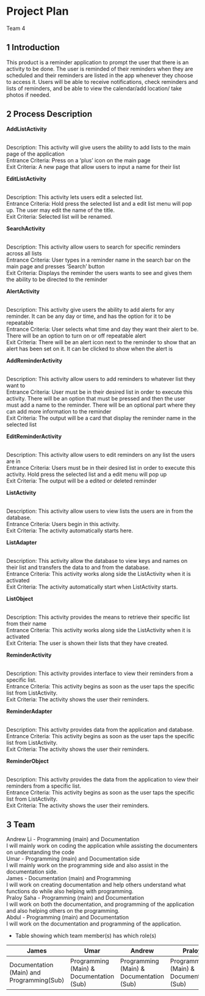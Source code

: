 # Project Plan

Team 4

## 1 Introduction

This product is a reminder application to prompt the user that there is an activity to be done. The user is reminded of their reminders when they are scheduled and their reminders are listed in the app whenever they choose to access it. Users will be able to receive notifications, check reminders and lists of reminders, and be able to view the calendar/add location/ take photos if needed.

## 2 Process Description

**AddListActivity**

<br>Description: This activity will give users the ability to add lists to the main page of the application<br>
Entrance Criteria: Press on a ‘plus’ icon on the main page<br>
Exit Criteria: A new page that allow users to input a name for their list<br>

**EditListActivity**

<br>Description: This activity lets users edit a selected list.<br>
Entrance Criteria: Hold press the selected list and a edit list menu will pop up. The user may edit the name of the title.<br>
Exit Criteria: Selected list will be renamed.<br>

**SearchActivity**

<br>Description: This activity allow users to search for specific reminders across all lists<br>
Entrance Criteria: User types in a reminder name in the search bar on the main page and presses ‘Search’ button<br>
Exit Criteria: Displays the reminder the users wants to see and gives them the ability to be directed to the reminder<br>

**AlertActivity**

<br>Description: This activity give users the ability to add alerts for any reminder. It can be any day or time, and has the option for it to be repeatable<br>
Entrance Criteria: User selects what time and day they want their alert to be. There will be an option to turn on or off repeatable alert<br>
Exit Criteria: There will be an alert icon next to the reminder to show that an alert has been set on it. It can be clicked to show when the alert is<br>

**AddReminderActivity**

<br>Description: This activity allow users to add reminders to whatever list they want to<br>
Entrance Criteria: User must be in their desired list in order to execute this activity. There will be an option that must be pressed and then the user must add a name to the reminder. There will be an optional part where they can add more information to the reminder<br>
Exit Criteria: The output will be a card that display the reminder name in the selected list<br>

**EditReminderActivity**

<br>Description: This activity allow users to edit reminders on any list the users are in<br>
Entrance Criteria: Users must be in their desired list in order to execute this activity. Hold press the selected list and a edit menu will pop up<br>
Exit Criteria: The output will be a edited or deleted reminder<br>

**ListActivity**

<br>Description: This activity allow users to view lists the users are in from the database.<br>
Entrance Criteria: Users begin in this activity.<br>
Exit Criteria: The activity automatically starts here.<br>

**ListAdapter**

<br>Description: This activity allow the database to view keys and names on their list and transfers the data to and from the database.<br>
Entrance Criteria: This activity works along side the ListActivity when it is activated<br>
Exit Criteria: The activity automatically start when ListActivity starts.<br>

**ListObject**

<br>Description: This activity provides the means to retrieve their specific list from their name<br>
Entrance Criteria: This activity works along side the ListActivity when it is activated<br>
Exit Criteria: The user is shown their lists that they have created.<br>

**ReminderActivity**

<br>Description: This activity provides interface to view their reminders from a specific list.<br>
Entrance Criteria: This activity begins as soon as the user taps the specific list from ListActivity.<br>
Exit Criteria: The activity shows the user their reminders.<br>

**ReminderAdapter**

<br>Description: This activity provides data from the application and database.<br>
Entrance Criteria: This activity begins as soon as the user taps the specific list from ListActivity.<br>
Exit Criteria: The activity shows the user their reminders.<br>

**ReminderObject**

<br>Description: This activity provides the data from the application to view their reminders from a specific list.<br>
Entrance Criteria: This activity begins as soon as the user taps the specific list from ListActivity.<br>
Exit Criteria: The activity shows the user their reminders.<br>

## 3 Team

Andrew Li - Programming (main) and Documentation<br>
I will mainly work on coding the application while assisting the documenters on understanding the code<br>
Umar - Programming (main) and Documentation side<br>
I will mainly work on the programming side and also assist in the documentation side.<br>
James - Documentation (main) and Programming<br>
I will work on creating documentation and help others understand what functions do while also helping with programming.<br>
Praloy Saha - Programming (main) and Documentation<br>
I will work on both the documentation, and programming of the application and also helping others on the programming.<br>
Abdul - Programming (main) and Documentation<br>
I will work on the documentation and programming of the application.<br>

- Table showing which team member(s) has which role(s)

| James                                     | Umar                                     | Andrew                                   | Praloy                                   | Abdul                                    |
| ----------------------------------------- | ---------------------------------------- | ---------------------------------------- | ---------------------------------------- | ---------------------------------------- |
| Documentation (Main) and Programming(Sub) | Programming (Main) & Documentation (Sub) | Programming (Main) & Documentation (Sub) | Programming (Main) & Documentation (Sub) | Programming (Main) & Documentation (Sub) |
